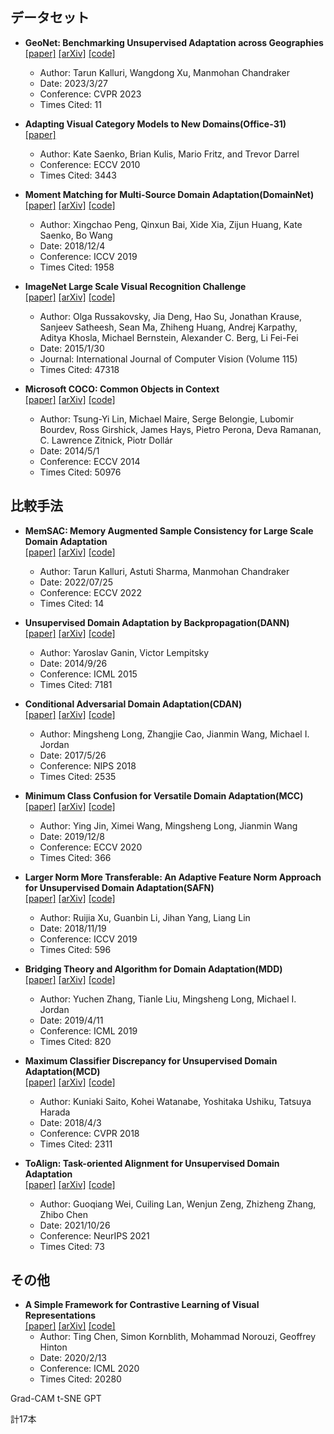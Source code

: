 ## データセット
- **GeoNet: Benchmarking Unsupervised Adaptation across Geographies**  
[[paper]](https://openaccess.thecvf.com/content/CVPR2023/papers/Kalluri_GeoNet_Benchmarking_Unsupervised_Adaptation_Across_Geographies_CVPR_2023_paper.pdf)
[[arXiv]](https://arxiv.org/abs/2303.15443)
[[code]](https://github.com/ViLab-UCSD/GeoNet)
  - Author: Tarun Kalluri, Wangdong Xu, Manmohan Chandraker  
  - Date: 2023/3/27  
  - Conference: CVPR 2023
  - Times Cited: 11

- **Adapting Visual Category Models to New Domains(Office-31)**  
[[paper]](https://link.springer.com/chapter/10.1007/978-3-642-15561-1_16)
  - Author: Kate Saenko, Brian Kulis, Mario Fritz, and Trevor Darrel
  - Conference: ECCV 2010
  - Times Cited: 3443

- **Moment Matching for Multi-Source Domain Adaptation(DomainNet)**  
[[paper]](https://openaccess.thecvf.com/content_ICCV_2019/papers/Peng_Moment_Matching_for_Multi-Source_Domain_Adaptation_ICCV_2019_paper.pdf)
[[arXiv]](https://arxiv.org/abs/1812.01754)
[[code]](http://ai.bu.edu/M3SDA/)
  - Author: Xingchao Peng, Qinxun Bai, Xide Xia, Zijun Huang, Kate Saenko, Bo Wang 
  - Date: 2018/12/4
  - Conference: ICCV 2019
  - Times Cited: 1958

- **ImageNet Large Scale Visual Recognition Challenge**  
[[paper]](https://link.springer.com/content/pdf/10.1007/s11263-015-0816-y.pdf)
[[arXiv]](https://arxiv.org/abs/1409.0575)
[[code]](https://www.image-net.org/index.php)
  - Author: Olga Russakovsky, Jia Deng, Hao Su, Jonathan Krause, Sanjeev Satheesh, Sean Ma, Zhiheng Huang, Andrej Karpathy, Aditya Khosla, Michael Bernstein, Alexander C. Berg, Li Fei-Fei 
  - Date: 2015/1/30
  - Journal: International Journal of Computer Vision (Volume 115)
  - Times Cited: 47318

- **Microsoft COCO: Common Objects in Context**  
[[paper]](https://core.ac.uk/download/pdf/216302137.pdf)
[[arXiv]](https://arxiv.org/abs/1405.0312)
[[code]](https://cocodataset.org/#home)
  - Author: Tsung-Yi Lin, Michael Maire, Serge Belongie, Lubomir Bourdev, Ross Girshick, James Hays, Pietro Perona, Deva Ramanan, C. Lawrence Zitnick, Piotr Dollár
  - Date: 2014/5/1
  - Conference: ECCV 2014
  - Times Cited: 50976


## 比較手法
- **MemSAC: Memory Augmented Sample Consistency for Large Scale Domain Adaptation**  
[[paper]](https://tarun005.github.io/files/papers/MemSAC_ECCV22.pdf)
[[arXiv]](https://arxiv.org/abs/2207.12389)
[[code]](https://github.com/ViLab-UCSD/MemSAC_ECCV2022)
  - Author: Tarun Kalluri, Astuti Sharma, Manmohan Chandraker  
  - Date: 2022/07/25  
  - Conference: ECCV 2022
  - Times Cited: 14

- **Unsupervised Domain Adaptation by Backpropagation(DANN)**  
[[paper]](http://sites.skoltech.ru/compvision/projects/grl/files/paper.pdf)
[[arXiv]](https://arxiv.org/abs/1409.7495)
[[code]](https://github.com/fungtion/DANN)
  - Author: Yaroslav Ganin, Victor Lempitsky
  - Date: 2014/9/26  
  - Conference: ICML 2015
  - Times Cited: 7181
 
- **Conditional Adversarial Domain Adaptation(CDAN)**  
[[paper]](https://papers.nips.cc/paper_files/paper/2018/file/ab88b15733f543179858600245108dd8-Paper.pdf)
[[arXiv]](https://arxiv.org/abs/1705.10667)
[[code]](https://github.com/thuml/CDAN)
  - Author: Mingsheng Long, Zhangjie Cao, Jianmin Wang, Michael I. Jordan
  - Date: 2017/5/26  
  - Conference: NIPS 2018
  - Times Cited: 2535

- **Minimum Class Confusion for Versatile Domain Adaptation(MCC)**  
[[paper]](https://www.ecva.net/papers/eccv_2020/papers_ECCV/papers/123660460.pdf)
[[arXiv]](https://arxiv.org/abs/1912.03699)
[[code]](https://github.com/thuml/Versatile-Domain-Adaptation)
  - Author: Ying Jin, Ximei Wang, Mingsheng Long, Jianmin Wang
  - Date: 2019/12/8
  - Conference: ECCV 2020
  - Times Cited: 366
 
- **Larger Norm More Transferable: An Adaptive Feature Norm Approach for Unsupervised Domain Adaptation(SAFN)**  
[[paper]](https://openaccess.thecvf.com/content_ICCV_2019/papers/Xu_Larger_Norm_More_Transferable_An_Adaptive_Feature_Norm_Approach_for_ICCV_2019_paper.pdf)
[[arXiv]](https://arxiv.org/abs/1811.07456)
[[code]](https://github.com/jihanyang/AFN)
  - Author: Ruijia Xu, Guanbin Li, Jihan Yang, Liang Lin
  - Date: 2018/11/19
  - Conference: ICCV 2019
  - Times Cited: 596

- **Bridging Theory and Algorithm for Domain Adaptation(MDD)**  
[[paper]](http://proceedings.mlr.press/v97/zhang19i/zhang19i.pdf)
[[arXiv]](https://arxiv.org/abs/1904.05801)
[[code]](https://github.com/thuml/MDD)
  - Author: Yuchen Zhang, Tianle Liu, Mingsheng Long, Michael I. Jordan
  - Date: 2019/4/11
  - Conference: ICML 2019
  - Times Cited: 820

- **Maximum Classifier Discrepancy for Unsupervised Domain Adaptation(MCD)**  
[[paper]](https://openaccess.thecvf.com/content_cvpr_2018/papers/Saito_Maximum_Classifier_Discrepancy_CVPR_2018_paper.pdf)
[[arXiv]](https://arxiv.org/abs/1712.02560)
[[code]](https://github.com/mil-tokyo/MCD_DA)
  - Author: Kuniaki Saito, Kohei Watanabe, Yoshitaka Ushiku, Tatsuya Harada
  - Date: 2018/4/3
  - Conference: CVPR 2018
  - Times Cited: 2311

- **ToAlign: Task-oriented Alignment for Unsupervised Domain Adaptation**  
[[paper]](https://proceedings.neurips.cc/paper_files/paper/2021/file/731c83db8d2ff01bdc000083fd3c3740-Paper.pdf)
[[arXiv]](https://arxiv.org/abs/2106.10812)
[[code]](https://github.com/microsoft/UDA)
  - Author: Guoqiang Wei, Cuiling Lan, Wenjun Zeng, Zhizheng Zhang, Zhibo Chen
  - Date: 2021/10/26
  - Conference: NeurIPS 2021
  - Times Cited: 73

## その他
- **A Simple Framework for Contrastive Learning of Visual Representations**  
[[paper]](http://proceedings.mlr.press/v119/chen20j/chen20j.pdf)
[[arXiv]](https://arxiv.org/abs/2002.05709)
[[code]](https://github.com/google-research/simclr)
  - Author: Ting Chen, Simon Kornblith, Mohammad Norouzi, Geoffrey Hinton
  - Date: 2020/2/13
  - Conference: ICML 2020
  - Times Cited: 20280

Grad-CAM
t-SNE
GPT



計17本
